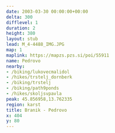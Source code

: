 ```yaml
---
date: 2003-03-30 00:00:00+00:00
delta: 300
difflevel: 1
duration: 2
height: 380
layout: stub
lead: M_4-4488_IMG.JPG
map: 1
maplink: https://mapzs.pzs.si/poi/55911
name: Pedrovo
nearby:
- /biking/lukovecmalidol
- /hikes/trstelj_dornberk
- /biking/trstelj
- /biking/path9ponds
- /hikes/skoljsvpavla
peak: 45.856958,13.762335
region: karst
title: Branik - Pedrovo
x: 404
y: 80
---
```

